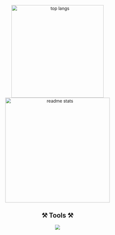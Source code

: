 <div align="center">
<!--   <img width=400 src="https://github-readme-stats-salesp07.vercel.app/api?username=geojimas&count_private=true&show_icons=true&theme=vue-dark&rank_icon=github&border_radius=10&" alt="readme stats" /> -->
<img width=300 src="https://github-readme-stats-salesp07.vercel.app/api/top-langs/?username=geojimas&hide=HTML&langs_count=6&layout=compact&theme=vue-dark&border_radius=10&size_weight=0.5&count_weight=0.5&exclude_repo=github-readme-stats" alt="top langs" />
  <img width=340 src="http://github-profile-summary-cards.vercel.app/api/cards/stats?username=geojimas&theme=ayu_mirage" alt="readme stats" />
<!--   <img width=340 src="http://github-profile-summary-cards.vercel.app/api/cards/repos-per-language?username=geojimas&theme=ayu_mirage" alt="top langs" /> -->
 </div>
<h2 align="center">⚒️ Tools ⚒️</h2>
<div align="center">
    <img src="https://skillicons.dev/icons?i=html,sass,tailwind,javascript,typescript,vue,react,nodejs,git" />
</div>
<!-- <div align=center>  
![](http://github-profile-summary-cards.vercel.app/api/cards/repos-per-language?username=geojimas&theme=dark)
![](http://github-profile-summary-cards.vercel.app/api/cards/stats?username=geojimas&theme=dark) 
</div>  -->
